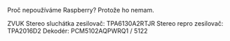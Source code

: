 Proč nepoužíváme Raspberry?
Protože ho nemam.

ZVUK
Stereo sluchátka zesilovač: TPA6130A2RTJR
Stereo repro zesilovač: TPA2016D2
Dekodér: PCM5102AQPWRQ1 / 5122
